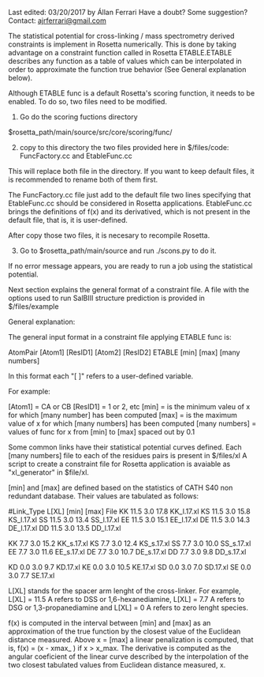 Last edited: 03/20/2017 by Állan Ferrari 
Have a doubt? Some suggestion? Contact: ajrferrari@gmail.com


The statistical potential for cross-linking / mass spectrometry derived constraints is implement in Rosetta numerically. This is done by taking advantage on a constraint function called in Rosetta ETABLE.ETABLE describes any function as a table of values which can be interpolated in order to approximate the function true behavior (See General explanation below).

Although ETABLE func is a default Rosetta's scoring function, it needs to be enabled. To do so, two files need to be modified. 

1) Go do the scoring fuctions directory

$rosetta_path/main/source/src/core/scoring/func/

2) copy to this directory the two files provided here in $/files/code: FuncFactory.cc and EtableFunc.cc
	
This will replace both file in the directory. If you want to keep default files, it is recommended to rename both of them first. 

The FuncFactory.cc file just add to the default file two lines specifying that EtableFunc.cc should be considered in Rosetta applications. EtableFunc.cc brings the definitions of f(x) and its derivatived, which is not present in the default file, that is, it is user-defined. 

After copy those two files, it is necesary to recompile Rosetta. 

3) Go to $rosetta_path/main/source and run ./scons.py to do it. 

If no error message appears, you are ready to run a job using the statistical potential. 

Next section explains the general format of a constraint file. A file with the options used to run SalBIII structure prediction is provided in $/files/example

General explanation:

The general input format in a constraint file applying ETABLE func is:

AtomPair [Atom1] [ResID1] [Atom2] [ResID2] ETABLE [min] [max] [many numbers]

In this format each "[ ]" refers to a user-defined variable.

For example:

[Atom1] = CA or CB
[ResID1] = 1 or 2, etc
[min] = is the minimum valeu of x for which [many number] has been computed
[max] = is the maximum value of x for which [many numbers] has been computed
[many numbers] = values of func for x from [min] to [max] spaced out by 0.1

Some common links have their statistical potential curves defined.
Each [many numbers] file to each of the residues pairs is present in $/files/xl
A script to create a constraint file for Rosetta application is avaiable as "xl_generator" in $file/xl.

[min] and [max] are defined based on the statistics of CATH S40 non redundant database. Their values are tabulated as follows:

#Link_Type	L[XL]	[min]	[max]	File
KK	  	11.5	3.0	17.8	KK_l.17.xl
KS	  	11.5	3.0	15.8	KS_l.17.xl
SS	  	11.5	3.0	13.4	SS_l.17.xl
EE	  	11.5	3.0	15.1	EE_l.17.xl
DE	  	11.5	3.0	14.3	DE_l.17.xl
DD	  	11.5	3.0	13.5	DD_l.17.xl


KK	  	7.7	3.0	15.2	KK_s.17.xl
KS	  	7.7	3.0	12.4	KS_s.17.xl
SS	  	7.7	3.0	10.0	SS_s.17.xl
EE	  	7.7	3.0	11.6	EE_s.17.xl
DE	  	7.7	3.0	10.7	DE_s.17.xl
DD	  	7.7	3.0	9.8	DD_s.17.xl


KD	  	0.0	3.0	9.7	KD.17.xl
KE	  	0.0	3.0	10.5	KE.17.xl
SD	  	0.0	3.0	7.0	SD.17.xl
SE	  	0.0	3.0	7.7	SE.17.xl

L[XL] stands for the spacer arm lenght of the cross-linker. For example, L[XL] = 11.5 A refers to DSS or 1,6-hexanediamine, L[XL] = 7.7 A refers to DSG or 1,3-propanediamine and L[XL] = 0 A refers to zero lenght species.

f(x) is computed in the interval between [min] and [max] as an approximation of the true function by the closest value of the Euclidean distance measured. Above x = [max] a linear penalization is computed, that is, f(x) = (x - xmax_ ) if x > x_max. The derivative is computed as the angular coeficient of the linear curve described by the interpolation of the two closest tabulated values from Euclidean distance measured, x.


